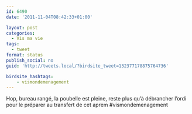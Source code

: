 ```yaml
---
id: 6490
date: '2011-11-04T08:42:33+01:00'

layout: post
categories:
  - Vis ma vie
tags:
  - tweet
format: status
publish_social: no
guid: 'http://tweets.local/?birdsite_tweet=132377178875764736'

birdsite_hashtags:
    - vismondemenagement
---
```


Hop, bureau rangé, la poubelle est pleine, reste plus qu’à débrancher l’ordi pour le préparer au transfert de cet aprem #vismondemenagement